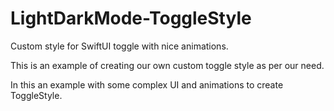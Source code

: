 # LightDarkMode-ToggleStyle
Custom style for SwiftUI toggle with nice animations.


This is an example of creating our own custom toggle style as per our need.

In this an example with some complex UI and animations to create ToggleStyle.


